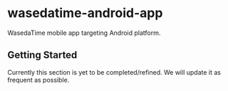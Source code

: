 # wasedatime-android-app

WasedaTime mobile app targeting Android platform.

## Getting Started
Currently this section is yet to be completed/refined. We will update it as frequent as possible.
